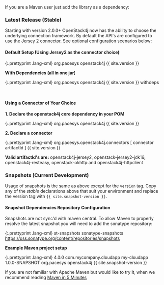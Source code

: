 
If you are a Maven user just add the library as a dependency:

### Latest Release (Stable)

Starting with version 2.0.0+ OpenStack4j now has the ability to choose the underlying connection framework.  By default the API's are configured to use the Jersey 2 connector.  See optional configuration scenarios below:

#### Default Setup (Using Jersey2 as the connector choice)

{:.prettyprint .lang-xml}
	<dependency>
	  <groupId>org.pacesys</groupId>
	  <artifactId>openstack4j</artifactId>
	  <version>{{ site.version }}</version>
	</dependency>

**With Dependencies (all in one jar)**

{:.prettyprint .lang-xml}
	<dependency>
	  <groupId>org.pacesys</groupId>
	  <artifactId>openstack4j</artifactId>
	  <version>{{ site.version }}</version>
	  <classifier>withdeps</classifier>
	</dependency>

<br>

#### Using a Connector of Your Choice

**1. Declare the openstack4j core dependency in your POM**

{:.prettyprint .lang-xml}
	<dependency>
	  <groupId>org.pacesys</groupId>
	  <artifactId>openstack4j</artifactId>
	  <version>{{ site.version }}</version>
	</dependency>

**2. Declare a connector**

{:.prettyprint .lang-xml}
	<dependency>
	  <groupId>org.pacesys.openstack4j.connectors</groupId>
	  <artifactId>[ connector artifactId ]</artifactId>
	  <version>{{ site.version }}</version>
	</dependency>

<div class="alert alert-info"><b>Valid artifactId's are:</b> openstack4j-jersey2, openstack-jersey2-jdk16, openstack4j-resteasy, openstack-okhttp and openstack4j-httpclient</div>
 
### Snapshots (Current Development)

Usage of snapshots is the same as above except for the `version` tag.  Copy any of the *stable* declarations above that suit your environment and replace the version tag with `{{ site.snapshot-version }}`.

#### Snapshot Dependencies Repository Configuration

Snapshots are not sync'd with maven central.  To allow Maven to properly resolve the latest snapshot you will need to add the sonatype repository:
	
{:.prettyprint .lang-xml}
	<repositories>
	    <repository>
	      <id>st-snapshots</id>
	      <name>sonatype-snapshots</name>
	      <url>https://oss.sonatype.org/content/repositories/snapshots</url>
	    </repository>
	</repositories>
	

**Example Maven project setup**

{:.prettyprint .lang-xml}
	<?xml version="1.0" encoding="UTF-8"?>
	<project xmlns="http://maven.apache.org/POM/4.0.0" xmlns:xsi="http://www.w3.org/2001/XMLSchema-instance" xsi:schemaLocation="http://maven.apache.org/POM/4.0.0 http://maven.apache.org/xsd/maven-4.0.0.xsd">
	  <modelVersion>4.0.0</modelVersion>
	  <groupId>com.mycompany.cloudapp</groupId>
	  <artifactId>my-cloudapp</artifactId>
	  <version>1.0.0-SNAPSHOT</version>
	  <dependencies>
	    <dependency>
	        <groupId>org.pacesys</groupId>
	        <artifactId>openstack4j</artifactId>
		    <version>{{ site.snapshot-version }}</version>
	      </dependency>
	  </dependencies>
	</project>

If you are not familiar with Apache Maven but would like to try it, when we recommend reading [Maven in 5 Minutes](http://maven.apache.org/guides/getting-started/maven-in-five-minutes.html)